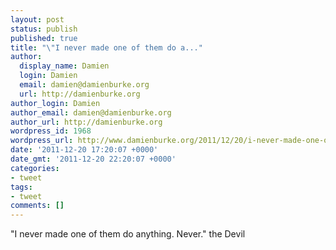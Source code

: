 ```yaml
---
layout: post
status: publish
published: true
title: "\"I never made one of them do a..."
author:
  display_name: Damien
  login: Damien
  email: damien@damienburke.org
  url: http://damienburke.org
author_login: Damien
author_email: damien@damienburke.org
author_url: http://damienburke.org
wordpress_id: 1968
wordpress_url: http://www.damienburke.org/2011/12/20/i-never-made-one-of-them-do-a/
date: '2011-12-20 17:20:07 +0000'
date_gmt: '2011-12-20 22:20:07 +0000'
categories:
- tweet
tags:
- tweet
comments: []
---
```

<p>"I never made one of them do anything. Never." the Devil</p>

